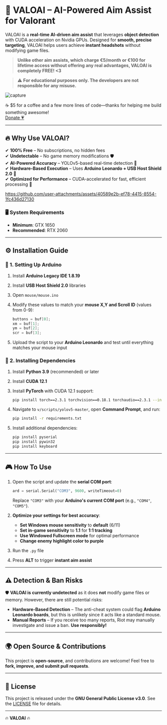 # 🎯 VALOAI – AI-Powered Aim Assist for Valorant  

VALOAI is a **real-time AI-driven aim assist** that leverages **object detection** with CUDA acceleration on Nvidia GPUs. Designed for **smooth, precise targeting**, VALOAI helps users achieve **instant headshots** without modifying game files.  

> **Unlike other aim assists, which charge €5/month or €100 for lifetime access without offering any real advantages, VALOAI is completely FREE! <3**  

> ⚠️ **For educational purposes only. The developers are not responsible for any misuse.**

![capture](https://github.com/user-attachments/assets/a2f6f9f7-64ed-4b29-97c7-d3d3e02c27e4)

☕ $5 for a coffee and a few more lines of code—thanks for helping me build something awesome!  
[Donate 💗](https://ko-fi.com/amilia2378/goal?g=0)

---

## 🔥 Why Use VALOAI?  

✔ **100% Free** – No subscriptions, no hidden fees  
✔ **Undetectable** – No game memory modifications 🛡️  
✔ **AI-Powered Accuracy** – YOLOv5-based real-time detection 🎯  
✔ **Hardware-Based Execution** – Uses **Arduino Leonardo + USB Host Shield 2.0** 🔌  
✔ **Optimized for Performance** – CUDA-accelerated for fast, efficient processing 🚀  

https://github.com/user-attachments/assets/40589e2b-ef78-4415-8554-1fc436d27130

### 🖥️ System Requirements  
- **Minimum**: GTX 1650  
- **Recommended**: RTX 2060  

---

## ⚙️ Installation Guide  

### 🔹 1. Setting Up Arduino  
1. Install **Arduino Legacy IDE 1.8.19**  
2. Install **USB Host Shield 2.0** libraries  
3. Open `mouse/mouse.ino`  
4. Modify these values to match your **mouse X,Y and Scroll ID** (values from 0-9):  

   ```cpp
   buttons = buf[0];
   xm = buf[1];
   ym = buf[2];
   scr = buf[3];
   ```

5. Upload the script to your **Arduino Leonardo** and test until everything matches your mouse input  

### 🔹 2. Installing Dependencies  
1. Install **Python 3.9** (recommended) or later  
2. Install **CUDA 12.1**  
3. Install **PyTorch** with CUDA 12.1 support:  

   ```bash
   pip install torch==2.3.1 torchvision==0.18.1 torchaudio==2.3.1 --index-url https://download.pytorch.org/whl/cu121
   ```  

4. Navigate to `v/scripts/yolov5-master`, open **Command Prompt**, and run:  

   ```bash
   pip install -r requirements.txt
   ```  

5. Install additional dependencies:  

   ```bash
   pip install pyserial  
   pip install pywin32  
   pip install keyboard  
   ```

---

## 🎮 How To Use  

1. Open the script and update the **serial COM port**:  

   ```python
   ard = serial.Serial("COM3", 9600, writeTimeout=0)
   ```  

   Replace `"COM3"` with your **Arduino's current COM port** (e.g., `"COM4"`, `"COM5"`).  

2. **Optimize your settings for best accuracy**:  
   - **Set Windows mouse sensitivity** to **default** (6/11)  
   - **Set in-game sensitivity** to **1.1** for **1:1 tracking**  
   - **Use Windowed Fullscreen mode** for optimal performance
   - **Change enemy highlight color to purple**  

3. Run the `.py` file  
4. Press **ALT** to trigger **instant aim assist**  

---

## ⚠️ Detection & Ban Risks  

🛡️ **VALOAI is currently undetected** as it does **not** modify game files or memory. However, there are still potential risks:  

- **Hardware-Based Detection** – The anti-cheat system could flag **Arduino Leonardo boards**, but this is unlikely since it acts like a standard mouse.  
- **Manual Reports** – If you receive too many reports, Riot may manually investigate and issue a ban. **Use responsibly!**  

---

## 🌍 Open Source & Contributions  

This project is **open-source**, and contributions are welcome! Feel free to **fork, improve, and submit pull requests**.

---

## 📜 License  

This project is released under the **GNU General Public License v3.0**. See the [LICENSE](LICENSE) file for details.  

---

🔥 **VALOAI** 🔥  
